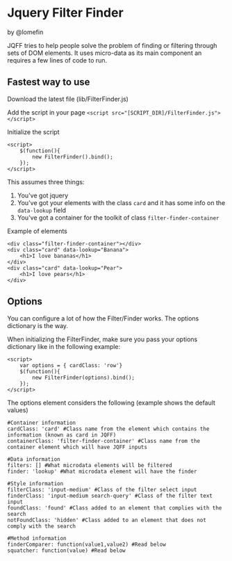 Jquery Filter Finder
=======================
by @lomefin

JQFF tries to help people solve the problem of finding or filtering through sets of DOM elements.
It uses micro-data as its main component an requires a few lines of code to run.

Fastest way to use
--------------------

Download the latest file (lib/FilterFinder.js)

Add the script in your page
```<script src="[SCRIPT_DIR]/FilterFinder.js"></script>```

Initialize the script

```
<script>
    $(function(){
		new FilterFinder().bind();
	});
</script>
```

This assumes three things:

1. You've got jquery
2. You've got your elements with the class ```card``` and it has some info on the ```data-lookup``` field
3. You've got a container for the toolkit of class ```filter-finder-container```

Example of elements

```
<div class="filter-finder-container"></div>
<div class="card" data-lookup="Banana">
	<h1>I love bananas</h1>
</div>
<div class="card" data-lookup="Pear">
	<h1>I love pears</h1>
</div>
```


Options
---------

You can configure a lot of how the Filter/Finder works. The options dictionary is the way.

When initializing the FilterFinder, make sure you pass your options dictionary like in the following example:

```
<script>
	var options = { cardClass: 'row'}
    $(function(){
		new FilterFinder(options).bind();
	});
</script>
```

The options element considers the following (example shows the default values)

```
#Container information
cardClass: 'card' #Class name from the element which contains the information (known as card in JQFF)
containerClass: 'filter-finder-container' #Class name from the container element which will have JQFF inputs

#Data information
filters: [] #What microdata elements will be filtered
finder: 'lookup' #What microdata element will have the finder

#Style information
filterClass: 'input-medium' #Class of the filter select input
finderClass: 'input-medium search-query' #Class of the filter text input 
foundClass: 'found' #Class added to an element that complies with the search
notFoundClass: 'hidden' #Class added to an element that does not comply with the search

#Method information
finderComparer: function(value1,value2) #Read below
squatcher: function(value) #Read below
```